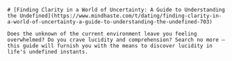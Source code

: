 
    # [Finding Clarity in a World of Uncertainty: A Guide to Understanding the Undefined](https://www.mindhaste.com/t/dating/finding-clarity-in-a-world-of-uncertainty-a-guide-to-understanding-the-undefined-703)

    Does the unknown of the current environment leave you feeling overwhelmed? Do you crave lucidity and comprehension? Search no more – this guide will furnish you with the means to discover lucidity in life's undefined instants.
    